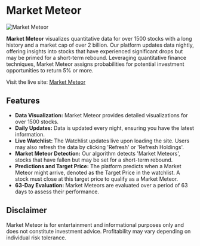 # Market Meteor

![Market Meteor](https://marketmeteor.org/site_preview.jpg)

**Market Meteor** visualizes quantitative data for over 1500 stocks with a long history and a market cap of over 2 billion. Our platform updates data nightly, offering insights into stocks that have experienced significant drops but may be primed for a short-term rebound. Leveraging quantitative finance techniques, Market Meteor assigns probabilities for potential investment opportunities to return 5% or more.

Visit the live site: [Market Meteor](https://marketmeteor.org/)

## Features

- **Data Visualization:** Market Meteor provides detailed visualizations for over 1500 stocks.
- **Daily Updates:** Data is updated every night, ensuring you have the latest information.
- **Live Watchlist:** The Watchlist updates live upon loading the site. Users may also refresh the data by clicking 'Refresh' or 'Refresh Holdings'.
- **Market Meteor Detection:** Our algorithm detects 'Market Meteors', stocks that have fallen but may be set for a short-term rebound.
- **Predictions and Target Price:** The platform predicts when a Market Meteor might arrive, denoted as the Target Price in the watchlist. A stock must close at this target price to qualify as a Market Meteor.
- **63-Day Evaluation:** Market Meteors are evaluated over a period of 63 days to assess their performance.

## Disclaimer

Market Meteor is for entertainment and informational purposes only and does not constitute investment advice. Profitability may vary depending on individual risk tolerance.

